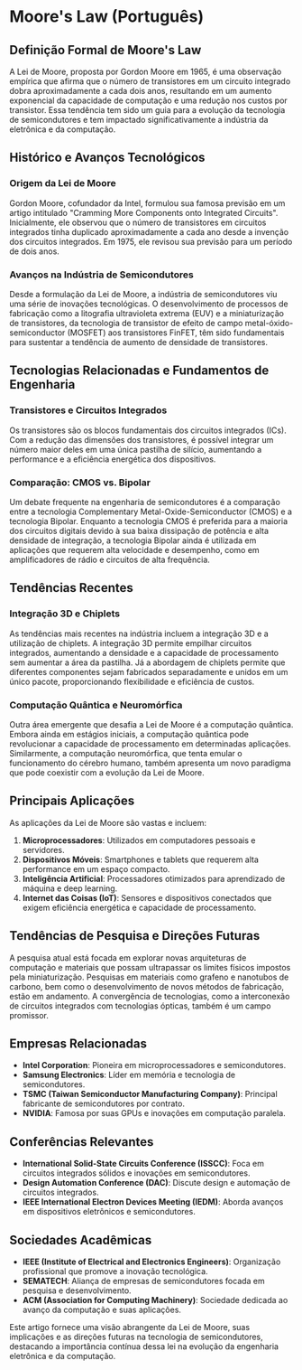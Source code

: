 # Moore's Law (Português)

## Definição Formal de Moore's Law

A Lei de Moore, proposta por Gordon Moore em 1965, é uma observação empírica que afirma que o número de transistores em um circuito integrado dobra aproximadamente a cada dois anos, resultando em um aumento exponencial da capacidade de computação e uma redução nos custos por transistor. Essa tendência tem sido um guia para a evolução da tecnologia de semicondutores e tem impactado significativamente a indústria da eletrônica e da computação.

## Histórico e Avanços Tecnológicos

### Origem da Lei de Moore

Gordon Moore, cofundador da Intel, formulou sua famosa previsão em um artigo intitulado "Cramming More Components onto Integrated Circuits". Inicialmente, ele observou que o número de transistores em circuitos integrados tinha duplicado aproximadamente a cada ano desde a invenção dos circuitos integrados. Em 1975, ele revisou sua previsão para um período de dois anos.

### Avanços na Indústria de Semicondutores

Desde a formulação da Lei de Moore, a indústria de semicondutores viu uma série de inovações tecnológicas. O desenvolvimento de processos de fabricação como a litografia ultravioleta extrema (EUV) e a miniaturização de transistores, da tecnologia de transistor de efeito de campo metal-óxido-semiconductor (MOSFET) aos transistores FinFET, têm sido fundamentais para sustentar a tendência de aumento de densidade de transistores.

## Tecnologias Relacionadas e Fundamentos de Engenharia

### Transistores e Circuitos Integrados

Os transistores são os blocos fundamentais dos circuitos integrados (ICs). Com a redução das dimensões dos transistores, é possível integrar um número maior deles em uma única pastilha de silício, aumentando a performance e a eficiência energética dos dispositivos.

### Comparação: CMOS vs. Bipolar

Um debate frequente na engenharia de semicondutores é a comparação entre a tecnologia Complementary Metal-Oxide-Semiconductor (CMOS) e a tecnologia Bipolar. Enquanto a tecnologia CMOS é preferida para a maioria dos circuitos digitais devido à sua baixa dissipação de potência e alta densidade de integração, a tecnologia Bipolar ainda é utilizada em aplicações que requerem alta velocidade e desempenho, como em amplificadores de rádio e circuitos de alta frequência.

## Tendências Recentes

### Integração 3D e Chiplets

As tendências mais recentes na indústria incluem a integração 3D e a utilização de chiplets. A integração 3D permite empilhar circuitos integrados, aumentando a densidade e a capacidade de processamento sem aumentar a área da pastilha. Já a abordagem de chiplets permite que diferentes componentes sejam fabricados separadamente e unidos em um único pacote, proporcionando flexibilidade e eficiência de custos.

### Computação Quântica e Neuromórfica

Outra área emergente que desafia a Lei de Moore é a computação quântica. Embora ainda em estágios iniciais, a computação quântica pode revolucionar a capacidade de processamento em determinadas aplicações. Similarmente, a computação neuromórfica, que tenta emular o funcionamento do cérebro humano, também apresenta um novo paradigma que pode coexistir com a evolução da Lei de Moore.

## Principais Aplicações

As aplicações da Lei de Moore são vastas e incluem:

1. **Microprocessadores**: Utilizados em computadores pessoais e servidores.
2. **Dispositivos Móveis**: Smartphones e tablets que requerem alta performance em um espaço compacto.
3. **Inteligência Artificial**: Processadores otimizados para aprendizado de máquina e deep learning.
4. **Internet das Coisas (IoT)**: Sensores e dispositivos conectados que exigem eficiência energética e capacidade de processamento.

## Tendências de Pesquisa e Direções Futuras

A pesquisa atual está focada em explorar novas arquiteturas de computação e materiais que possam ultrapassar os limites físicos impostos pela miniaturização. Pesquisas em materiais como grafeno e nanotubos de carbono, bem como o desenvolvimento de novos métodos de fabricação, estão em andamento. A convergência de tecnologias, como a interconexão de circuitos integrados com tecnologias ópticas, também é um campo promissor.

## Empresas Relacionadas

- **Intel Corporation**: Pioneira em microprocessadores e semicondutores.
- **Samsung Electronics**: Líder em memória e tecnologia de semicondutores.
- **TSMC (Taiwan Semiconductor Manufacturing Company)**: Principal fabricante de semicondutores por contrato.
- **NVIDIA**: Famosa por suas GPUs e inovações em computação paralela.
  
## Conferências Relevantes

- **International Solid-State Circuits Conference (ISSCC)**: Foca em circuitos integrados sólidos e inovações em semicondutores.
- **Design Automation Conference (DAC)**: Discute design e automação de circuitos integrados.
- **IEEE International Electron Devices Meeting (IEDM)**: Aborda avanços em dispositivos eletrônicos e semicondutores.

## Sociedades Acadêmicas

- **IEEE (Institute of Electrical and Electronics Engineers)**: Organização profissional que promove a inovação tecnológica.
- **SEMATECH**: Aliança de empresas de semicondutores focada em pesquisa e desenvolvimento.
- **ACM (Association for Computing Machinery)**: Sociedade dedicada ao avanço da computação e suas aplicações.

Este artigo fornece uma visão abrangente da Lei de Moore, suas implicações e as direções futuras na tecnologia de semicondutores, destacando a importância contínua dessa lei na evolução da engenharia eletrônica e da computação.